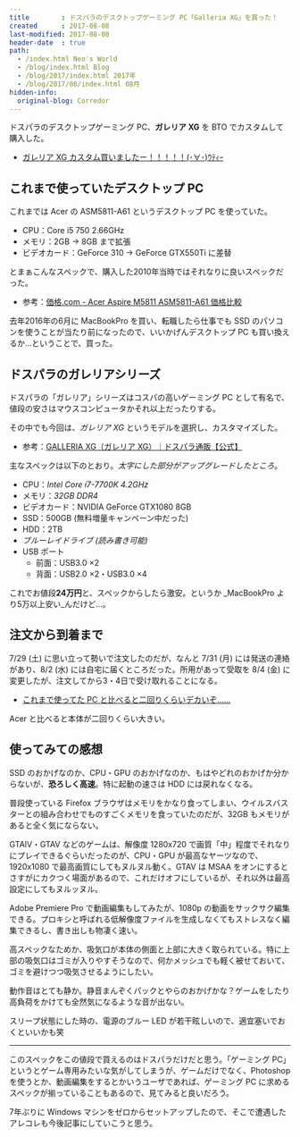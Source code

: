 ```yaml
---
title        : ドスパラのデスクトップゲーミング PC「Galleria XG」を買った！
created      : 2017-08-08
last-modified: 2017-08-08
header-date  : true
path:
  - /index.html Neo's World
  - /blog/index.html Blog
  - /blog/2017/index.html 2017年
  - /blog/2017/08/index.html 08月
hidden-info:
  original-blog: Corredor
---
```


ドスパラのデスクトップゲーミング PC、**ガレリア XG** を BTO でカスタムして購入した。

- [ガレリア XG カスタム買いましたー！！！！！(･∀･)ｳﾃｨｰ](https://www.instagram.com/p/BXYMDhKgMJZ/)

## これまで使っていたデスクトップ PC

これまでは Acer の ASM5811-A61 というデスクトップ PC を使っていた。

- CPU：Core i5 750 2.66GHz
- メモリ：2GB → 8GB まで拡張
- ビデオカード：GeForce 310 → GeForce GTX550Ti に差替

とまぁこんなスペックで、購入した2010年当時ではそれなりに良いスペックだった。

- 参考：[価格.com - Acer Aspire M5811 ASM5811-A61 価格比較](http://kakaku.com/item/K0000083095/)

去年2016年の6月に MacBookPro を買い、転職したら仕事でも SSD のパソコンを使うことが当たり前になったので、いいかげんデスクトップ PC も買い換えるか…ということで、買った。

## ドスパラのガレリアシリーズ

ドスパラの「ガレリア」シリーズはコスパの高いゲーミング PC として有名で、値段の安さはマウスコンピュータかそれ以上だったりする。

その中でも今回は、_ガレリア XG_ というモデルを選択し、カスタマイズした。

- 参考：[GALLERIA XG（ガレリア XG）｜ドスパラ通販【公式】](http://www.dospara.co.jp/5shopping/detail_prime.php?mc=6472&sn=0)

主なスペックは以下のとおり。_太字にした部分がアップグレードしたところ_。

- CPU：_Intel Core i7-7700K 4.2GHz_
- メモリ：_32GB DDR4_
- ビデオカード：NVIDIA GeForce GTX1080 8GB
- SSD：500GB (無料増量キャンペーン中だった)
- HDD：2TB
- _ブルーレイドライブ (読み書き可能)_
- USB ポート
  - 前面：USB3.0 ×2
  - 背面：USB2.0 ×2・USB3.0 ×4

これでお値段**24万円**と、スペックからしたら激安。というか _MacBookPro より5万以上安い_んだけど…。

## 注文から到着まで

7/29 (土) に思い立って勢いで注文したのだが、なんと 7/31 (月) には発送の連絡があり、8/2 (水) には自宅に届くところだった。所用があって受取を 8/4 (金) に変更したが、注文してから3・4日で受け取れることになる。

- [これまで使ってた PC と比べると二回りくらいデカいぞ……](https://www.instagram.com/p/BXYMNv1gfbn/)

Acer と比べると本体が二回りくらい大きい。

## 使ってみての感想

SSD のおかげなのか、CPU・GPU のおかげなのか、もはやどれのおかげか分からないが、**恐ろしく高速**。特に起動の速さは HDD には戻れなくなる。

普段使っている Firefox ブラウザはメモリをかなり食ってしまい、ウイルスバスターとの組み合わせでものすごくメモリを食っていたのだが、32GB もメモリがあると全く気にならない。

GTAIV・GTAV などのゲームは、解像度 1280x720 で画質「中」程度でそれなりにプレイできるぐらいだったのが、CPU・GPU が最高なヤーツなので、1920x1080 で最高画質にしてもヌルヌル動く。GTAV は MSAA をオンにするとさすがにカクつく場面があるので、これだけオフにしているが、それ以外は最高設定にしてもヌルッヌル。

Adobe Premiere Pro で動画編集もしてみたが、1080p の動画をサックサク編集できる。プロキシと呼ばれる低解像度ファイルを生成しなくてもストレスなく編集できるし、書き出しも物凄く速い。

高スペックなためか、吸気口が本体の側面と上部に大きく取られている。特に上部の吸気口はゴミが入りやすそうなので、何かメッシュでも軽く被せておいて、ゴミを避けつつ吸気させるようにしたい。

動作音はとても静か。静音まんぞくパックとやらのおかげかな？ゲームをしたり高負荷をかけても全然気になるような音が出ない。

スリープ状態にした時の、電源のブルー LED が若干眩しいので、適宜塞いでおくといいかも笑

---

このスペックをこの値段で買えるのはドスパラだけだと思う。「ゲーミング PC」というとゲーム専用みたいな気がしてしまうが、ゲームだけでなく、Photoshop を使うとか、動画編集をするとかいうユーザであれば、ゲーミング PC に求めるスペックが揃っていることもあるので、見てみると良いだろう。

7年ぶりに Windows マシンをゼロからセットアップしたので、そこで遭遇したアレコレも今後記事にしていこうと思う。
